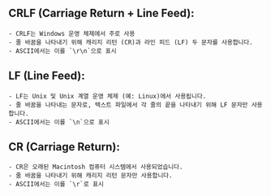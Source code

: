 ##  **CRLF (Carriage Return + Line Feed)**:
    
    - CRLF는 Windows 운영 체제에서 주로 사용
    - 줄 바꿈을 나타내기 위해 캐리지 리턴 (CR)과 라인 피드 (LF) 두 문자를 사용합니다.
    - ASCII에서는 이를 `\r\n`으로 표시
## **LF (Line Feed)**:
    
    - LF는 Unix 및 Unix 계열 운영 체제 (예: Linux)에서 사용됩니다.
    - 줄 바꿈을 나타내는 문자로, 텍스트 파일에서 각 줄의 끝을 나타내기 위해 LF 문자만 사용합니다.
    - ASCII에서는 이를 `\n`으로 표시
## **CR (Carriage Return)**:
    
    - CR은 오래된 Macintosh 컴퓨터 시스템에서 사용되었습니다.
    - 줄 바꿈을 나타내기 위해 캐리지 리턴 문자만 사용합니다.
    - ASCII에서는 이를 `\r`로 표시